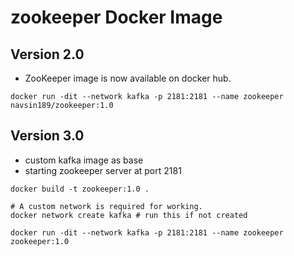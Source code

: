 # zookeeper Docker Image

## Version 2.0

- ZooKeeper image is now available on docker hub.

```
docker run -dit --network kafka -p 2181:2181 --name zookeeper navsin189/zookeeper:1.0
```

## Version 3.0

- custom kafka image as base
- starting zookeeper server at port 2181

```
docker build -t zookeeper:1.0 .

# A custom network is required for working.
docker network create kafka # run this if not created

docker run -dit --network kafka -p 2181:2181 --name zookeeper zookeeper:1.0
```
